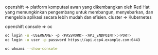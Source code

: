openshift => platform komputasi awan yang dikembangkan oleh Red Hat yang memungkinkan pengembang untuk membangun, menyebarkan, dan mengelola aplikasi secara lebih mudah dan efisien. 
cluster => 
Kubernetes

openshift console => oc
```bash
oc login -u <USERNAME> -p <PASSWORD> <API_ENDPOINT>:<PORT>
oc login -u user -p password https://api.ocp4.example.com:6443

oc whoami --show-console
```